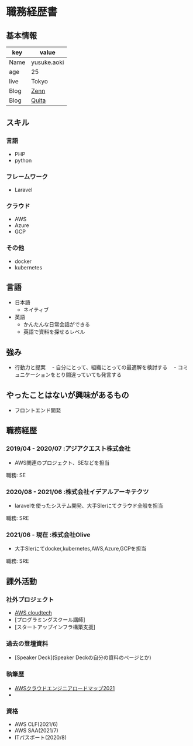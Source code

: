 # 職務経歴書

## 基本情報

|key|value|
|---|-----|
|Name|yusuke.aoki|
|age|25|
|live|Tokyo|
|Blog|[Zenn](https://zenn.dev/yuki_tech)|
|Blog|[Quita](https://qiita.com/yuki-tech)|

## スキル
### 言語
- PHP
- python

### フレームワーク
- Laravel

### クラウド
- AWS
- Azure
- GCP
### その他
- docker
- kubernetes

## 言語
- 日本語
  - ネイティブ
- 英語
  - かんたんな日常会話ができる
  - 英語で資料を探せるレベル

## 強み
- 行動力と提案
　- 自分にとって、組織にとっての最適解を検討する
　- コミュニケーションをとり間違っていても発言する

## やったことはないが興味があるもの
- フロントエンド開発

## 職務経歴

### 2019/04 - 2020/07 :アジアクエスト株式会社
- AWS関連のプロジェクト、SEなどを担当

職務: SE

### 2020/08 - 2021/06 :株式会社イデアルアーキテクツ
- laravelを使ったシステム開発、大手SIerにてクラウド全般を担当

職務: SRE

### 2021/06 - 現在 :株式会社Olive
- 大手SIerにてdocker,kubernetes,AWS,Azure,GCPを担当

職務: SRE

## 課外活動

### 社外プロジェクト
* [AWS cloudtech](https://aws-cloud-tech.com/)
* [プログラミングスクール講師]
* [スタートアップインフラ構築支援]

### 過去の登壇資料
* [Speaker Deck](Speaker Deckの自分の資料のページとか)

### 執筆歴
* [AWSクラウドエンジニアロードマップ2021](https://qiita.com/KurokawaKouhei/items/4e9aa3b526f3f233bf85)
* 

### 資格
* AWS CLF(2021/6)
* AWS SAA(2021/7)
* ITパスポート(2020/8)
